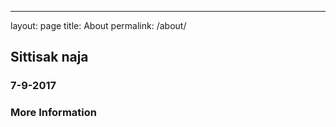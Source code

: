 ---
layout: page
title: About
permalink: /about/
## Sittisak naja
### 7-9-2017
### More Information
